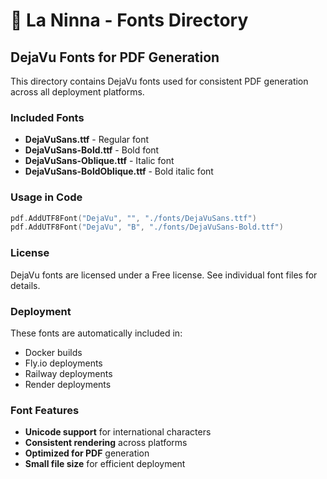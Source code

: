 # 🦔 La Ninna - Fonts Directory

## DejaVu Fonts for PDF Generation

This directory contains DejaVu fonts used for consistent PDF generation across all deployment platforms.

### Included Fonts
- **DejaVuSans.ttf** - Regular font
- **DejaVuSans-Bold.ttf** - Bold font
- **DejaVuSans-Oblique.ttf** - Italic font
- **DejaVuSans-BoldOblique.ttf** - Bold italic font

### Usage in Code
```go
pdf.AddUTF8Font("DejaVu", "", "./fonts/DejaVuSans.ttf")
pdf.AddUTF8Font("DejaVu", "B", "./fonts/DejaVuSans-Bold.ttf")
```

### License
DejaVu fonts are licensed under a Free license. See individual font files for details.

### Deployment
These fonts are automatically included in:
- Docker builds
- Fly.io deployments
- Railway deployments
- Render deployments

### Font Features
- **Unicode support** for international characters
- **Consistent rendering** across platforms
- **Optimized for PDF** generation
- **Small file size** for efficient deployment